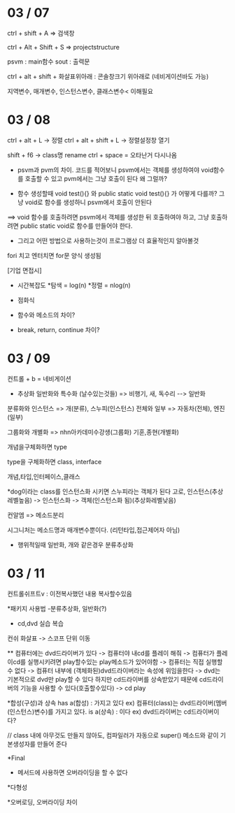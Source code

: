 # 03 / 07

ctrl + shift + A => 검색창

ctrl + Alt + Shift + S => projectstructure

psvm : main함수
sout : 출력문

ctrl + alt + shift + 화살표위아래 : 콘솔창크기 위아래로 (네비게이션바도 가능)

지역변수, 매개변수, 인스턴스변수, 클래스변수< 이해필요

# 03 / 08

ctrl + alt + L -> 정렬
ctrl + alt + shift + L -> 정렬설정창 열기

shift + f6 -> class명 rename
ctrl + space = 오타난거 다시나옴

- psvm과 pvm의 차이.
코드를 적어보니 psvm에서는 객체를 생성하여야 void함수를 호출할 수 있고
pvm에서는 그냥 호출이 된다 왜 그럴까?

- 함수 생성할때 void test(){} 와 public static void test(){} 가 어떻게 다를까? 그냥 void로 함수를 생성하니 psvm에서 호출이 안된다

==> void 함수를 호출하려면 psvm에서 객체를 생성한 뒤 호출하여야 하고,
그냥 호출하려면 public static void로 함수를 만들어야 한다.
* 그리고 어떤 방법으로 사용하는것이 프로그램상 더 효율적인지 알아볼것

fori 치고 엔터치면 for문 양식 생성됨

[기업 면접시]
- 시간복잡도
*탐색 = log(n)
*정렬 = nlog(n)

- 점화식

* 함수와 메소드의 차이?

* break, return, continue 차이?

# 03 / 09

컨트롤 + b = 네비게이션

- 추상화
일반화와 특수화
 (날수있는것들)
=> 비행기, 새, 독수리 --> 일반화

분류화와 인스턴스
=> 개(분류), 스누피(인스턴스)
전체와 일부
=> 자동차(전체), 엔진(일부)

그룹화와 개별화
=> nhn아카데미수강생(그룹화) 기훈,종현(개별화)

개념을구체화하면 type

type을 구체화하면 class, interface

개념,타입,인터페이스,클래스

*dog이라는 class를 인스턴스화 시키면 스누피라는 객체가 된다
고로, 인스턴스(추상레벨높음) -> 인스턴스화 -> 객체(인스턴스화 됨)(추상화레벨낮음)

컨알엠 => 메소드분리

시그니처는 메소드명과 매개변수뿐이다. (리턴타입,접근제어자 아님)

* 행위적일때 일반화, 개와 같은경우 분류추상화

# 03 / 11

컨트롤쉬프트v : 이전복사했던 내용 복사할수있음

*패키지 사용법
-분류추상화, 일반화(?)
* cd,dvd 실습 복습

컨쉬 화살표 -> 스코프 단위 이동

** 컴퓨터에는 dvd드라이버가 있다 -> 컴퓨터야 내cd를 플레이 해줘 ->
컴퓨터가 플레이cd를 실행시키려면 play할수있는 play메소드가 있어야함 ->
컴퓨터는 직접 실행할 수 없다 -> 컴퓨터 내부에 (객체화된)dvd드라이버라는 속성에 위임을한다 -> dvd는 기본적으로 dvd만 play할 수 있다 하지만 cd드라이버를 상속받았기 때문에 cd드라이버의 기능을 사용할 수 있다(호출할수있다) -> cd play

*합성(구성)과 상속
has a(합성) : 가지고 있다 ex) 컴퓨터(class)는 dvd드라이버(멤버(인스턴스)변수)를 가지고 있다.
is a(상속) : 이다 ex) dvd드라이버는 cd드라이버이다?

// class 내에 아무것도 만들지 않아도, 컴파일러가 자동으로 super() 메소드와 같이 기본생성자를 만들어 준다

*Final
- 메서드에 사용하면 오버라이딩을 할 수 없다

*다형성

*오버로딩, 오버라이딩 차이